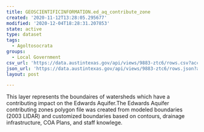 ```yaml
---
title: GEOSCIENTIFICINFORMATION.ed_aq_contribute_zone
created: '2020-11-12T13:28:05.295677'
modified: '2020-12-04T18:28:31.207853'
state: active
type: dataset
tags:
  - Agoltosocrata
groups:
  - Local Government
csv_url: 'https://data.austintexas.gov/api/views/9883-ztc6/rows.csv?accessType=DOWNLOAD'
json_url: 'https://data.austintexas.gov/api/views/9883-ztc6/rows.json?accessType=DOWNLOAD'
layout: post

---
```

This layer represents the boundaires of watersheds which have a contributing impact on the Edwards Aquifer.The Edwards Aquifer contributing zones polygon file was created from modeled boundaries (2003 LIDAR) and customized boundaries based on contours, drainage infrastructure, COA Plans, and staff knowlege.
